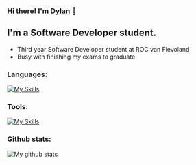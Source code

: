 ### Hi there! I'm [Dylan](https://dylaneckhart.netlify.app) 👋 

## I'm a Software Developer student.

- Third year Software Developer student at ROC van Flevoland
- Busy with finishing my exams to graduate

### Languages:

[![My Skills](https://skillicons.dev/icons?i=html,css,js,mysql,php,java,python,cs)](https://skillicons.dev)

### Tools:

[![My Skills](https://skillicons.dev/icons?i=vscode,wordpress,git,unity,xd)](https://skillicons.dev)

### Github stats:

<img align="center" src="https://github-readme-stats.vercel.app/api?username=dylaneckhart&show_icons=true&theme=radical" alt="My github stats" />
